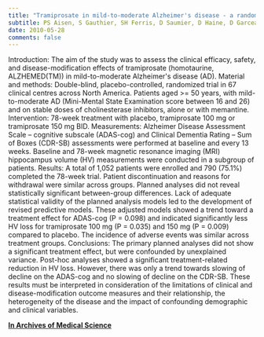```yaml
---
title: "Tramiprosate in mild-to-moderate Alzheimer's disease - a randomized, double-blind, placebo-controlled, multi-centre study (the Alphase Study)"
subtitle: PS Aisen, S Gauthier, SH Ferris, D Saumier, D Haine, D Garceau, A Duong, J Suhy, J Oh, WC Lau, J Sampalis
date: 2010-05-28
comments: false
---
```


Introduction: The aim of the study was to assess the clinical efficacy, safety, and disease-modification effects of tramiprosate (homotaurine, ALZHEMED(TM)) in mild-to-moderate Alzheimer's disease (AD). Material and methods: Double-blind, placebo-controlled, randomized trial in 67 clinical centres across North America. Patients aged >= 50 years, with mild-to-moderate AD (Mini-Mental State Examination score between 16 and 26) and on stable doses of cholinesterase inhibitors, alone or with memantine. Intervention: 78-week treatment with placebo, tramiprosate 100 mg or tramiprosate 150 mg BID. Measurements: Alzheimer Disease Assessment Scale – cognitive subscale (ADAS-cog) and Clinical Dementia Rating – Sum of Boxes (CDR-SB) assessments were performed at baseline and every 13 weeks. Baseline and 78-week magnetic resonance imaging (MRI) hippocampus volume (HV) measurements were conducted in a subgroup of patients. Results: A total of 1,052 patients were enrolled and 790 (75.1%) completed the 78-week trial. Patient discontinuation and reasons for withdrawal were similar across groups. Planned analyses did not reveal statistically significant between-group differences. Lack of adequate statistical validity of the planned analysis models led to the development of revised predictive models. These adjusted models showed a trend toward a treatment effect for ADAS-cog (P = 0.098) and indicated significantly less HV loss for tramiprosate 100 mg (P = 0.035) and 150 mg (P = 0.009) compared to placebo. The incidence of adverse events was similar across treatment groups. Conclusions: The primary planned analyses did not show a significant treatment effect, but were confounded by unexplained variance. Post-hoc analyses showed a significant treatment-related reduction in HV loss. However, there was only a trend towards slowing of decline on the ADAS-cog and no slowing of decline on the CDR-SB. These results must be interpreted in consideration of the limitations of clinical and disease-modification outcome measures and their relationship, the heterogeneity of the disease and the impact of confounding demographic and clinical variables.

[**In Archives of Medical Science**](https://www.termedia.pl/Journal/-19/Streszczenie-16269)
